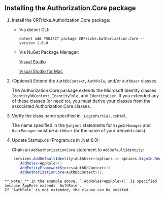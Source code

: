 ## Installing the Authorization.Core package
1. Install the CRFricke.Authorization.Core package:

    - Via dotnet CLI:

        `dotnet add PROJECT package CRFricke.Authorization.Core --version 1.0.0`

    - Via NuGet Package Manager:

       [Visual Studio](https://docs.microsoft.com/en-us/nuget/consume-packages/install-use-packages-visual-studio#find-and-install-a-package)

       [Visual Studio for Mac](https://docs.microsoft.com/en-us/visualstudio/mac/nuget-walkthrough?toc=%2Fnuget%2Ftoc.json&view=vsmac-2019#find-and-install-a-package)

2. (Optional) Extend the `AuthDbContext`, `AuthRole`, and/or `AuthUser` classes.

     The Authorization.Core package extends the Microsoft Identity classes `IdentityDbContext`, 
     `IdentityRole`, and `IdentityUser`. If you extended any of these classes (or need to), 
     you must derive your classes from the associated Authorization.Core classes.

3. Verify the class name specified in `_LoginPartial.cshtml`.

    The name specified in the `@inject` statements for `SignInManager` and `UserManager` must 
    be `AuthUser` (or the name of your derived class).

4. Update Startup.cs (Program.cs in \.Net 6.0):

    Chain an `AddAuthorizationCore` statement to `AddDefaultIdentity`:

```c#
    services.AddDefaultIdentity<AuthUser>(options => options.SignIn.RequireConfirmedAccount = true)
      .AddRoles<AppRole>()
      .AddEntityFrameworkStores<AuthDbContext>()
      .AddAuthorizationCore<AuthDbContext>();
``` 

    **_Note:_** In the example above, `.AddRoles<AppRole>()` is specified because AppRole extends `AuthRole`. 
    If `AuthRole` is not extended, the clause can be omitted.

